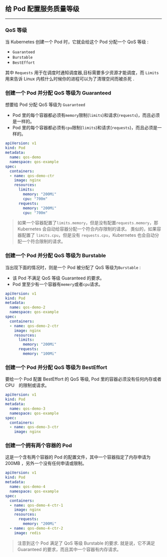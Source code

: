 ## 给 Pod 配置服务质量等级

---

### QoS 等级

 当 Kubernetes 创建一个 Pod 时，它就会给这个 Pod 分配一个 QoS 等级 :

- `Guaranteed` 
- `Burstable`
- `BestEffort`

其中 `Requests` 用于在调度时通知调度器,目标需要多少资源才能调度，而 `Limits` 用来告诉 Linux 内核什么时候你的进程可以为了清理空间而被杀死 .

### 创建一个 Pod 并分配 QoS 等级为 Guaranteed

想要给 Pod 分配 QoS 等级为 `Guaranteed`

- Pod 里的每个容器都必须有`memory`限制(`limits`)和请求(`requests`)，而且必须是一样的。
- Pod 里的每个容器都必须有`cpu`限制(`limits`)和请求(`requests`)，而且必须是一样的。

```yaml
apiVersion: v1
kind: Pod
metadata:
  name: qos-demo
  namespace: qos-example
spec:
  containers:
  - name: qos-demo-ctr
    image: nginx
    resources:
      limits:
        memory: "200Mi"
        cpu: "700m"
      requests:
        memory: "200Mi"
        cpu: "700m"
```

>  如果一个容器配置了`limits.memory`，但是没有配置`requests.memory`，那 Kubernetes 会自动给容器分配一个符合内存限制的请求。 类似的，如果容器配置了 `limits.cpu`，但是没有 `requests.cpu`，Kubernetes 也会自动分配一个符合限制的请求。 

### 创建一个 Pod 并分配 QoS 等级为 Burstable

当出现下面的情况时，则是一个 Pod 被分配了 QoS 等级为`Burstable` :

- 该 Pod 不满足 QoS 等级 Guaranteed 的要求。
- Pod 里至少有一个容器有`memery`或者`cpu`请求。

```yaml
apiVersion: v1
kind: Pod
metadata:
  name: qos-demo-2
  namespace: qos-example
spec:
  containers:
  - name: qos-demo-2-ctr
    image: nginx
    resources:
      limits:
        memory: "200Mi"
      requests:
        memory: "100Mi"
```

### 创建一个 Pod 并分配 QoS 等级为 BestEffort

 要给一个 Pod 配置 BestEffort 的 QoS 等级, Pod 里的容器必须没有任何内存或者 CPU　的限制或请求。 

```yaml
apiVersion: v1
kind: Pod
metadata:
  name: qos-demo-3
  namespace: qos-example
spec:
  containers:
  - name: qos-demo-3-ctr
    image: nginx
```

### 创建一个拥有两个容器的 Pod


 这是一个含有两个容器的 Pod 的配置文件，其中一个容器指定了内存申请为 200MB ，另外一个没有任何申请或限制。 

```yaml
apiVersion: v1
kind: Pod
metadata:
  name: qos-demo-4
  namespace: qos-example
spec:
  containers:
  - name: qos-demo-4-ctr-1
    image: nginx
    resources:
      requests:
        memory: "200Mi"
  - name: qos-demo-4-ctr-2
    image: redis
```

> 注意到这个 Pod 满足了 QoS 等级 Burstable 的要求. 就是说，它不满足 Guaranteed 的要求，而且其中一个容器有内存请求。 